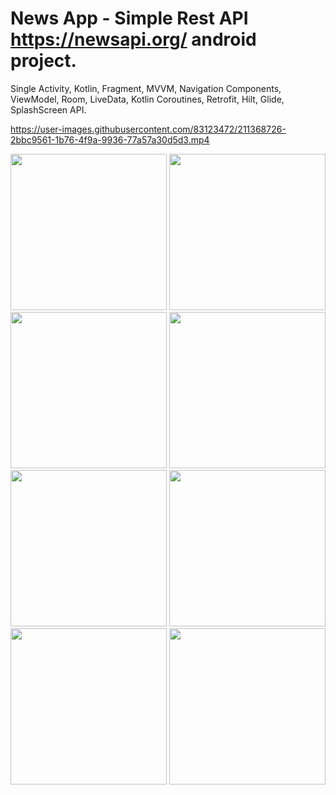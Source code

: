 ﻿# News App - Simple Rest API https://newsapi.org/ android project.

Single Activity, Kotlin, Fragment, MVVM, Navigation Components, ViewModel, Room, LiveData, Kotlin Coroutines, Retrofit, Hilt, Glide, SplashScreen API. 

https://user-images.githubusercontent.com/83123472/211368726-2bbc9561-1b76-4f9a-9936-77a57a30d5d3.mp4

<img src="https://user-images.githubusercontent.com/83123472/211355543-e294bf5d-eef2-46e3-8c92-9ea69bf4480c.png" width="250"> <img src="https://user-images.githubusercontent.com/83123472/211355580-e16cce36-7ce0-4d8b-85de-58921661e4b7.png" width="250"> <img src="https://user-images.githubusercontent.com/83123472/211355593-f34616dd-582d-4cab-b746-780b63b3f739.png" width="250"> <img src="https://user-images.githubusercontent.com/83123472/211355614-b3583a4d-1f3f-4d3d-9053-75063173e2d3.png" width="250"> <img src="https://user-images.githubusercontent.com/83123472/211355635-405e373a-70aa-4ea9-827c-6ee9d1421f7d.png" width="250"> <img src="https://user-images.githubusercontent.com/83123472/211355720-f0a1f16a-b84b-4262-8f76-5b89232e157d.png" width="250"> <img src="https://user-images.githubusercontent.com/83123472/211355728-acbb05fa-6c9f-425f-9922-b2d2046fdf48.png" width="250"> <img src="https://user-images.githubusercontent.com/83123472/211355730-c1074814-725a-4459-b502-25cfc33b887f.png" width="250">

